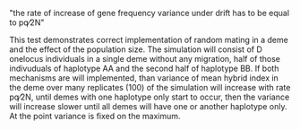 "the rate of increase of gene frequency variance under drift has to be equal to pq⁄2N"

This test demonstrates correct implementation of random mating in a deme and the effect of the population size. The simulation will consist of D onelocus individuals in a single deme without any migration, half of those indivuduals of haplotype AA and the second half of haplotype BB. If both mechanisms are will implemented, than variance of mean hybrid index in the deme over many replicates (100) of the simulation will increase with rate pq⁄2N, until demes with one haplotype only start to occur, then the variance will increase slower until all demes will have one or another haplotype only. At the point variance is fixed on the maximum.
